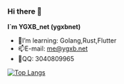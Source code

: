 ### Hi there 👋

**I`m YGXB_net (ygxbnet)**

- 🌱I’m learning: Golang,Rust,Flutter
- 📫E-mail: me@ygxb.net
- 💬QQ: 3040809965

[![Top Langs](https://github-readme-stats.vercel.app/api/top-langs/?username=YGXB-net&layout=compact)](https://github.com/YGXB-net)
